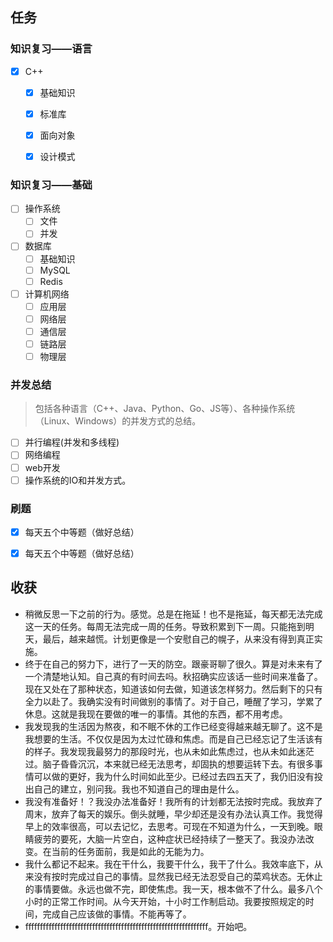 ## 任务

### 知识复习——语言
* [x] C++
  * [x] 基础知识
  * [x] 标准库
  * [x] 面向对象
  * [x] 设计模式


### 知识复习——基础
* [ ] 操作系统
  * [ ] 文件
  * [ ] 并发
* [ ] 数据库
  * [ ] 基础知识
  * [ ] MySQL
  * [ ] Redis
* [ ] 计算机网络
  * [ ] 应用层
  * [ ] 网络层
  * [ ] 通信层
  * [ ] 链路层
  * [ ] 物理层

### 并发总结
> 包括各种语言（C++、Java、Python、Go、JS等）、各种操作系统（Linux、Windows）的并发方式的总结。
* [ ] 并行编程(并发和多线程)
* [ ] 网络编程
* [ ] web开发
* [ ] 操作系统的IO和并发方式。

### 刷题

* [x] 每天五个中等题（做好总结）
* [x] 每天五个中等题（做好总结）


## 收获

* 稍微反思一下之前的行为。感觉。总是在拖延！也不是拖延，每天都无法完成这一天的任务。每周无法完成一周的任务。导致积累到下一周。只能拖到明天，最后，越来越慌。计划更像是一个安慰自己的幌子，从来没有得到真正实施。
* 终于在自己的努力下，进行了一天的防空。跟豪哥聊了很久。算是对未来有了一个清楚地认知。自己真的有时间去吗。秋招确实应该话一些时间来准备了。现在又处在了那种状态，知道该如何去做，知道该怎样努力。然后剩下的只有全力以赴了。我确实没有时间做别的事情了。对于自己，睡醒了学习，学累了休息。这就是我现在要做的唯一的事情。其他的东西，都不用考虑。
* 我发现我的生活因为熬夜，和不眠不休的工作已经变得越来越无聊了。这不是我想要的生活。不仅仅是因为太过忙碌和焦虑。而是自己已经忘记了生活该有的样子。我发现我最努力的那段时光，也从未如此焦虑过，也从未如此迷茫过。脑子昏昏沉沉，本来就已经无法思考，却固执的想要运转下去。有很多事情可以做的更好，我为什么时间如此至少。已经过去四五天了，我仍旧没有投出自己的建立，别问我。我也不知道自己的理由是什么。
* 我没有准备好！？我没办法准备好！我所有的计划都无法按时完成。我放弃了周末，放弃了每天的娱乐。倒头就睡，早少却还是没有办法认真工作。我觉得早上的效率很高，可以去记忆，去思考。可现在不知道为什么，一天到晚。眼睛疲劳的要死，大脑一片空白，这种症状已经持续了一整天了。我没办法改变。在当前的任务面前，我是如此的无能为力。
* 我什么都记不起来。我在干什么，我要干什么，我干了什么。我效率底下，从来没有按时完成过自己的事情。显然我已经无法忍受自己的菜鸡状态。无休止的事情要做。永远也做不完，即使焦虑。我一天，根本做不了什么。最多八个小时的正常工作时间。从今天开始，十小时工作制启动。我要按照规定的时间，完成自己应该做的事情。不能再等了。
* fffffffffffffffffffffffffffffffffffffffffffffffffffffffffffffff。开始吧。
  